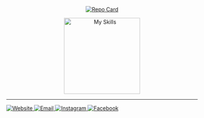 <p align="center">
  <a href="https://github.com/SMMURDA/api-matic">
    <img src="https://github-readme-stats.vercel.app/api/pin/?username=SMMURDA&repo=api-matic&theme=white&show_icons=true&hide_border=false" alt="Repo Card" />
  </a>
</p>

<p align="center">
  <img src="https://skillicons.dev/icons?i=html,css,js,ts,docker" alt="My Skills" style="width: 200px;" />
</p>

---

<p align="left">
  <a href="https://matic.eu.org">
    <img src="https://img.shields.io/badge/Website-Matic%20API-orange?style=for-the-badge&logo=wordpress&logoColor=white" alt="Website">
  </a>
  <a href="mailto:ask@matic.eu.org">
    <img src="https://img.shields.io/badge/Email-ask%40matic.eu.org-blue?style=for-the-badge&logo=gmail&logoColor=white" alt="Email">
  </a>
  <a href="https://instagram.com/bovalonee">
    <img src="https://img.shields.io/badge/Instagram-%40bovalonee-purple?style=for-the-badge&logo=instagram&logoColor=white" alt="Instagram">
  </a>
  <a href="https://www.facebook.com/gyrocassa">
    <img src="https://img.shields.io/badge/Facebook-gyrocassa-blue?style=for-the-badge&logo=facebook&logoColor=white" alt="Facebook">
  </a>
</p>
